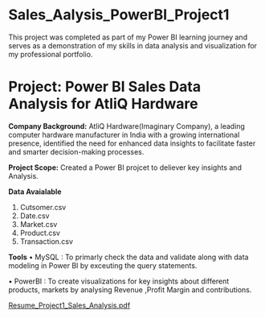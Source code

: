 # Sales_Aalysis_PowerBI_Project1
This project was completed as part of my Power BI learning journey and serves as a demonstration of my skills in data analysis and visualization for my professional portfolio.

# Project: Power BI Sales Data Analysis for AtliQ Hardware

**Company Background:**
AtliQ Hardware(Imaginary Company), a leading computer hardware manufacturer in India with a growing international presence, identified the need for enhanced data insights to facilitate faster and smarter decision-making processes.

**Project Scope:**
  Created a Power BI projcet to deliever key insights and Analysis.

**Data Avaialable** 
  1. Cutsomer.csv 
  2. Date.csv
  3. Market.csv
  4. Product.csv
  5. Transaction.csv

**Tools**
 •	MySQL : To primarly check the data and validate along with data modeling in Power BI by exceuting the query statements.
 
 •	PowerBI : To create visualizations for key insights about different products, markets by analysing Revenue ,Profit Margin and contributions.

 [Resume_Project1_Sales_Analysis.pdf](https://github.com/user-attachments/files/18094769/Resume_Project1_Sales_Analysis.pdf)

 
 

 

